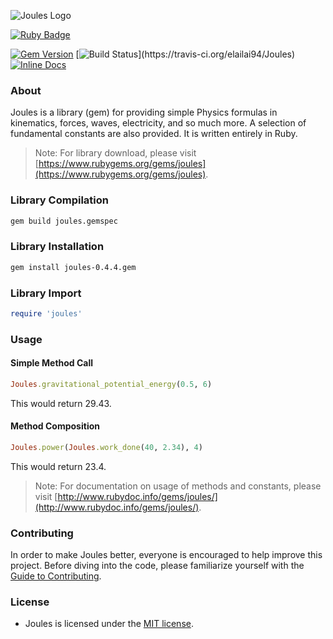 ![Joules Logo](https://cloud.githubusercontent.com/assets/7763904/7764836/ef617b0a-0024-11e5-8044-3cf354a4a306.png)

[![Ruby Badge](http://forthebadge.com/images/badges/built-with-ruby.svg)](http://forthebadge.com)

[![Gem Version](https://badge.fury.io/rb/joules.svg)](http://badge.fury.io/rb/joules)
[![Build Status](https://travis-ci.org/elailai94/Joules.svg?)](https://travis-ci.org/elailai94/Joules)
[![Inline Docs](http://inch-ci.org/github/elailai94/joules.svg?style=shields)](https://inch-ci.org/github/elailai94/Joules)

### About
Joules is a library (gem) for providing simple Physics formulas in kinematics, forces, waves, electricity, and so much more. A selection of fundamental constants are also provided. It is written entirely in Ruby.
> Note: For library download, please visit [https://www.rubygems.org/gems/joules](https://www.rubygems.org/gems/joules).

### Library Compilation
```Bash
gem build joules.gemspec
```

### Library Installation
```Bash
gem install joules-0.4.4.gem
```

### Library Import
```Ruby
require 'joules'
```

### Usage
#### Simple Method Call
```Ruby
Joules.gravitational_potential_energy(0.5, 6)
```
This would return 29.43.
#### Method Composition
```Ruby
Joules.power(Joules.work_done(40, 2.34), 4)
```
This would return 23.4.
> Note: For documentation on usage of methods and constants, please visit [http://www.rubydoc.info/gems/joules/](http://www.rubydoc.info/gems/joules/).

### Contributing
In order to make Joules better, everyone is encouraged to help improve this project. Before diving into the code, please familiarize yourself with the [Guide to Contributing](https://www.github.com/elailai94/Joules/blob/master/CONTRIBUTING.md).

### License
* Joules is licensed under the [MIT license](https://www.github.com/elailai94/Joules/blob/master/LICENSE.md).
